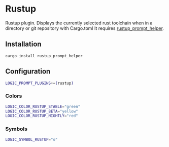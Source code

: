 # Rustup

Rustup plugin. Displays the currently selected rust toolchain when in a directory or git repository with Cargo.toml
It requires [rustup_prompt_helper][].

## Installation

    cargo install rustup_prompt_helper

## Configuration

```sh
LOGIC_PROMPT_PLUGINS+=(rustup)
```

### Colors

```sh
LOGIC_COLOR_RUSTUP_STABLE="green"
LOGIC_COLOR_RUSTUP_BETA="yellow"
LOGIC_COLOR_RUSTUP_NIGHTLY="red"
```

### Symbols

```sh
LOGIC_SYMBOL_RUSTUP="⚙"
```

[rustup_prompt_helper]: https://github.com/ijanos/rustup_prompt_helper
